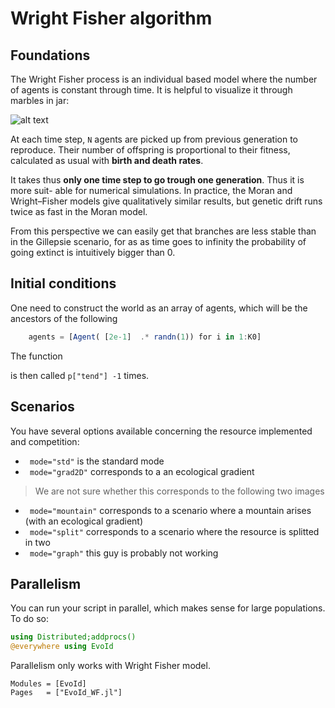 # Wright  Fisher algorithm
## Foundations

The Wright Fisher process is an individual based model where the number of agents is constant through time. It is helpful to visualize it through marbles in jar:

![alt text](https://upload.wikimedia.org/wikipedia/commons/0/0b/Random_sampling_genetic_drift.svg)

At each time step, ``N`` agents are picked up from previous generation to reproduce. Their number of offspring is proportional to their fitness, calculated as usual with **birth and death rates**.

It takes thus **only one time step to go trough one generation**. Thus it is more suit- able for numerical simulations. In practice, the Moran and Wright–Fisher models give qualitatively similar results, but genetic drift runs twice as fast in the Moran model.


From this perspective we can easily get that branches are less stable than in the Gillepsie scenario, for as as time goes to infinity the probability of going extinct is intuitively bigger than 0.


## Initial conditions
One need to construct the world as an array of agents, which will be the ancestors of the following
```julia
    agents = [Agent( [2e-1]  .* randn(1)) for i in 1:K0]
```
The function

is then called `p["tend"] -1` times.
## Scenarios
You have several options available concerning the resource implemented and competition:
- ``` mode="std"``` is the standard mode
- ``` mode="grad2D"``` corresponds to a an ecological gradient
>We are not sure whether this corresponds to the following two images
- ``` mode="mountain"``` corresponds to a scenario where a mountain arises (with an ecological gradient)
- ``` mode="split"``` corresponds to a scenario where the resource is splitted in two
- ``` mode="graph"``` this guy is probably not working

## Parallelism
You can run your script in parallel, which makes sense for large populations. To do so:
```julia
using Distributed;addprocs()
@everywhere using EvoId
```
Parallelism only works with Wright Fisher model.


```@autodocs
Modules = [EvoId]
Pages   = ["EvoId_WF.jl"]
```
